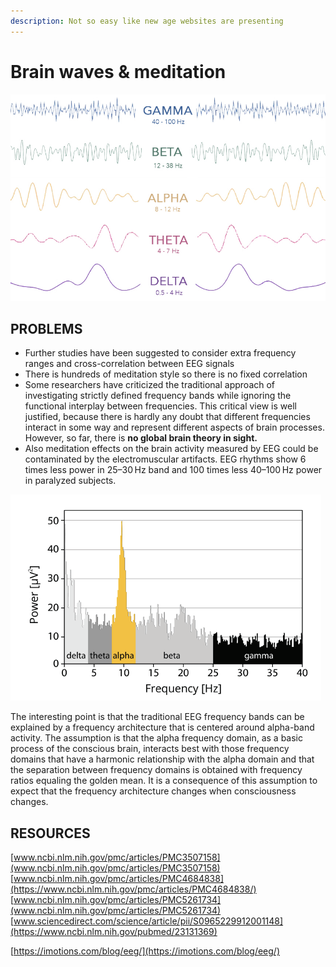 ```yaml
---
description: Not so easy like new age websites are presenting
---
```


# Brain waves & meditation



![](../.gitbook/assets/meditationbrain_graph.jpg)

## PROBLEMS

* Further studies have been suggested to consider extra frequency ranges and cross-correlation between EEG signals
* There is hundreds of meditation style so there is no fixed correlation
* Some researchers have criticized the traditional approach of investigating strictly defined frequency bands while ignoring the functional interplay between frequencies. This critical view is well justified, because there is hardly any doubt that different frequencies interact in some way and represent different aspects of brain processes. However, so far, there is **no global brain theory in sight.**
* Also meditation effects on the brain activity measured by EEG could be contaminated by the electromuscular artifacts. EEG rhythms show 6 times less power in 25–30 Hz band and 100 times less 40–100 Hz power in paralyzed subjects.



![](../.gitbook/assets/mediatationbrain_graph2.png)

The interesting point is that the traditional EEG frequency bands can be explained by a frequency architecture that is centered around alpha-band activity. The assumption is that the alpha frequency domain, as a basic process of the conscious brain, interacts best with those frequency domains that have a harmonic relationship with the alpha domain and that the separation between frequency domains is obtained with frequency ratios equaling the golden mean. It is a consequence of this assumption to expect that the frequency architecture changes when consciousness changes. 





## RESOURCES

[www.ncbi.nlm.nih.gov/pmc/articles/PMC3507158](www.ncbi.nlm.nih.gov/pmc/articles/PMC3507158)  
[www.ncbi.nlm.nih.gov/pmc/articles/PMC4684838](https://www.ncbi.nlm.nih.gov/pmc/articles/PMC4684838/)  
[www.ncbi.nlm.nih.gov/pmc/articles/PMC5261734](www.ncbi.nlm.nih.gov/pmc/articles/PMC5261734)  
[www.sciencedirect.com/science/article/pii/S0965229912001148](https://www.ncbi.nlm.nih.gov/pubmed/23131369)  
  
[https://imotions.com/blog/eeg/](https://imotions.com/blog/eeg/)

  




